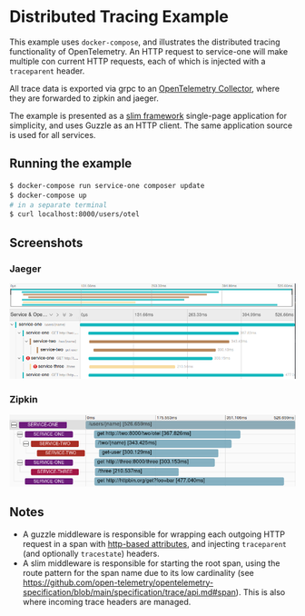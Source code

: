 # Distributed Tracing Example
This example uses `docker-compose`, and illustrates the distributed tracing functionality of OpenTelemetry. An HTTP request to service-one will make multiple con current HTTP requests, each of which is injected with a `traceparent` header.

All trace data is exported via grpc to an [OpenTelemetry Collector](https://opentelemetry.io/docs/collector/), where they are forwarded to zipkin and jaeger.

The example is presented as a [slim framework](https://www.slimframework.com/) single-page application for simplicity, and uses Guzzle as an HTTP client. The same application source is used for all services.

## Running the example
```bash
$ docker-compose run service-one composer update
$ docker-compose up
# in a separate terminal
$ curl localhost:8000/users/otel
```

## Screenshots
### Jaeger
![Jaeger](screenshots/distributed-trace-jaeger.png?raw=true "Jaeger distributed trace")

### Zipkin
![Zipkin](screenshots/distributed-trace-zipkin.png?raw=true "Zipkin distributed trace")

## Notes
* A guzzle middleware is responsible for wrapping each outgoing HTTP request in a span with [http-based attributes](https://github.com/open-telemetry/opentelemetry-specification/blob/main/specification/trace/semantic_conventions/http.md), and injecting `traceparent` (and optionally `tracestate`) headers.
* A slim middleware is responsible for starting the root span, using the route pattern for the span name due to its low cardinality (see https://github.com/open-telemetry/opentelemetry-specification/blob/main/specification/trace/api.md#span). This is also where incoming trace headers are managed.
